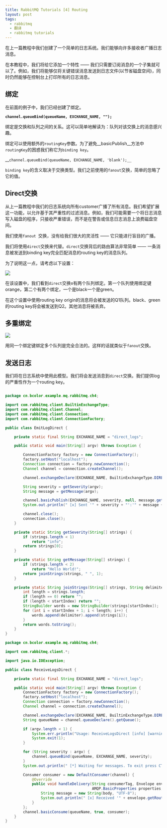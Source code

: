 ```yaml
---
title: RabbitMQ Tutorials [4] Routing
layout: post
tags:
  - rabbitmq
  - 翻译
  - rabbitmq tutorials
---
```


在上一篇教程中我们创建了一个简单的日志系统。我们能够向许多接收者广播日志消息。

在本教程中，我们将给它添加一个特性 —— 我们只需要订阅消息的一个子集就可以了。例如，我们将能够仅将关键错误消息发送到日志文件(以节省磁盘空间)，同时仍然能够在控制台上打印所有的日志消息。

## 绑定

在前面的例子中，我们已经创建了绑定。

__``channel.queueBind(queueName, EXCHANGE_NAME, "");``__

绑定是交换和队列之间的关系。这可以简单地解读为：队列对该交换上的消息感兴趣。

绑定可以使用额外的``routingKey``参数。为了避免__basicPublish__方法中``routingKey``的困惑我们称它为``binding key``。

__``channel.queueBind(queueName, EXCHANGE_NAME, 'blank');__``

``binding key``的含义取决于交换类型。我们之前使用的``fanout``交换，简单的忽略了它的值。

## Direct交换

从上一篇教程中我们的日志系统向所有customer广播了所有消息。我们希望扩展这一功能，以允许基于其严重性的过滤消息。例如，我们可能需要一个将日志消息写入磁盘的程序，只接收严重错误，而不是在警告或信息日志消息上浪费磁盘空间。

我们使用``fanout ``交换，没有给我们很大的灵活性 —— 它只能进行盲目的广播。

我们将使用``direct``交换来代替。``direct``交换背后的路由算法非常简单 —— 一条消息被发送到binding key完全匹配消息的routing key的消息队列。

为了说明这一点，请考虑以下设置：

![](http://www.rabbitmq.com/img/tutorials/direct-exchange.png)

在该设置中，我们看到``direct``交换x有两个队列绑定。第一个队列使用绑定键orange，第二个有两个绑定，一个是black一个是green。

在这个设置中使用routing key origin的消息将会被发送的Q1队列。black、green的routing key将会被发送到Q2。其他消息将被丢弃。

## 多重绑定

![](http://www.rabbitmq.com/img/tutorials/direct-exchange-multiple.png)

用同一个绑定键绑定多个队列是完全合法的。这样的话就类似于``fanout``交换。

## 发送日志

我们将在日志系统中使用此模型。我们将会发送消息到``direct``交换。我们提供log的严重性作为一个routing key。

``` java

package cn.bcolor.example.mq.rabbitmq.ch4;

import com.rabbitmq.client.BuiltinExchangeType;
import com.rabbitmq.client.Channel;
import com.rabbitmq.client.Connection;
import com.rabbitmq.client.ConnectionFactory;

public class EmitLogDirect {

    private static final String EXCHANGE_NAME = "direct_logs";

    public static void main(String[] argv) throws Exception {

        ConnectionFactory factory = new ConnectionFactory();
        factory.setHost("localhost");
        Connection connection = factory.newConnection();
        Channel channel = connection.createChannel();

        channel.exchangeDeclare(EXCHANGE_NAME, BuiltinExchangeType.DIRECT);

        String severity = getSeverity(argv);
        String message = getMessage(argv);

        channel.basicPublish(EXCHANGE_NAME, severity, null, message.getBytes("UTF-8"));
        System.out.println(" [x] Sent '" + severity + "':'" + message + "'");

        channel.close();
        connection.close();
    }

    private static String getSeverity(String[] strings) {
        if (strings.length < 1)
            return "info";
        return strings[0];
    }

    private static String getMessage(String[] strings) {
        if (strings.length < 2)
            return "Hello World!";
        return joinStrings(strings, " ", 1);
    }

    private static String joinStrings(String[] strings, String delimiter, int startIndex) {
        int length = strings.length;
        if (length == 0) return "";
        if (length < startIndex) return "";
        StringBuilder words = new StringBuilder(strings[startIndex]);
        for (int i = startIndex + 1; i < length; i++) {
            words.append(delimiter).append(strings[i]);
        }
        return words.toString();
    }
}

package cn.bcolor.example.mq.rabbitmq.ch4;

import com.rabbitmq.client.*;

import java.io.IOException;

public class ReceiveLogsDirect {

    private static final String EXCHANGE_NAME = "direct_logs";

    public static void main(String[] argv) throws Exception {
        ConnectionFactory factory = new ConnectionFactory();
        factory.setHost("localhost");
        Connection connection = factory.newConnection();
        Channel channel = connection.createChannel();

        channel.exchangeDeclare(EXCHANGE_NAME, BuiltinExchangeType.DIRECT);
        String queueName = channel.queueDeclare().getQueue();

        if (argv.length < 1) {
            System.err.println("Usage: ReceiveLogsDirect [info] [warning] [error]");
            System.exit(1);
        }

        for (String severity : argv) {
            channel.queueBind(queueName, EXCHANGE_NAME, severity);
        }
        System.out.println(" [*] Waiting for messages. To exit press CTRL+C");

        Consumer consumer = new DefaultConsumer(channel) {
            @Override
            public void handleDelivery(String consumerTag, Envelope envelope,
                                       AMQP.BasicProperties properties, byte[] body) throws IOException {
                String message = new String(body, "UTF-8");
                System.out.println(" [x] Received '" + envelope.getRoutingKey() + "':'" + message + "'");
            }
        };
        channel.basicConsume(queueName, true, consumer);
    }
}

```
